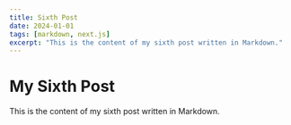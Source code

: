 ```yaml
---
title: Sixth Post
date: 2024-01-01
tags: [markdown, next.js]
excerpt: "This is the content of my sixth post written in Markdown."
---
```


# My Sixth Post

This is the content of my sixth post written in Markdown.
